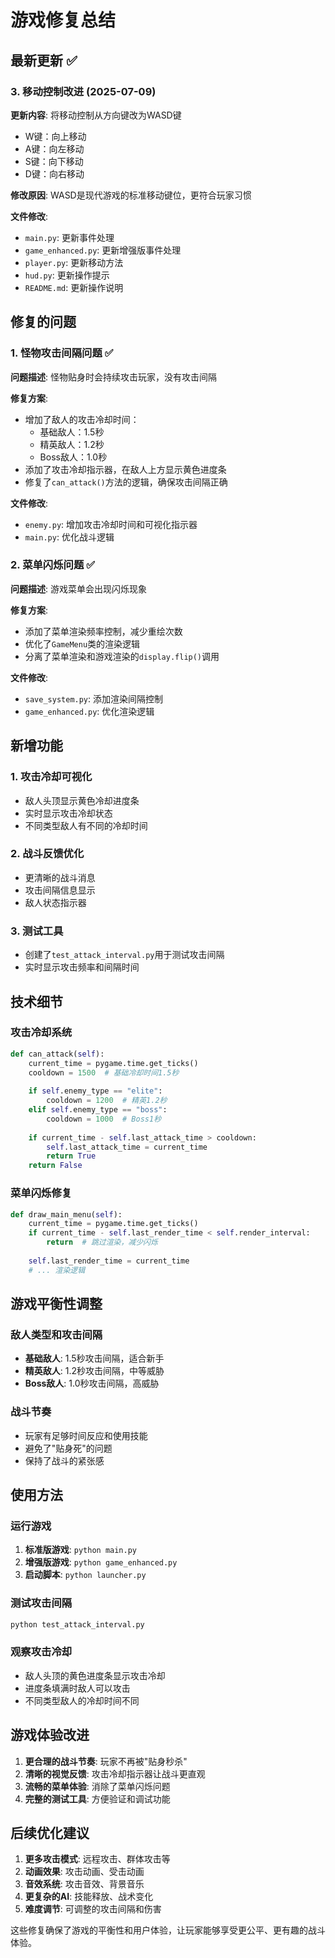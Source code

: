 # 游戏修复总结

## 最新更新 ✅

### 3. 移动控制改进 (2025-07-09)
**更新内容**: 将移动控制从方向键改为WASD键
- W键：向上移动
- A键：向左移动  
- S键：向下移动
- D键：向右移动

**修改原因**: WASD是现代游戏的标准移动键位，更符合玩家习惯

**文件修改**:
- `main.py`: 更新事件处理
- `game_enhanced.py`: 更新增强版事件处理
- `player.py`: 更新移动方法
- `hud.py`: 更新操作提示
- `README.md`: 更新操作说明

## 修复的问题

### 1. 怪物攻击间隔问题 ✅

**问题描述**: 怪物贴身时会持续攻击玩家，没有攻击间隔

**修复方案**:
- 增加了敌人的攻击冷却时间：
  - 基础敌人：1.5秒
  - 精英敌人：1.2秒  
  - Boss敌人：1.0秒
- 添加了攻击冷却指示器，在敌人上方显示黄色进度条
- 修复了`can_attack()`方法的逻辑，确保攻击间隔正确

**文件修改**:
- `enemy.py`: 增加攻击冷却时间和可视化指示器
- `main.py`: 优化战斗逻辑

### 2. 菜单闪烁问题 ✅

**问题描述**: 游戏菜单会出现闪烁现象

**修复方案**:
- 添加了菜单渲染频率控制，减少重绘次数
- 优化了`GameMenu`类的渲染逻辑
- 分离了菜单渲染和游戏渲染的`display.flip()`调用

**文件修改**:
- `save_system.py`: 添加渲染间隔控制
- `game_enhanced.py`: 优化渲染逻辑

## 新增功能

### 1. 攻击冷却可视化
- 敌人头顶显示黄色冷却进度条
- 实时显示攻击冷却状态
- 不同类型敌人有不同的冷却时间

### 2. 战斗反馈优化
- 更清晰的战斗消息
- 攻击间隔信息显示
- 敌人状态指示器

### 3. 测试工具
- 创建了`test_attack_interval.py`用于测试攻击间隔
- 实时显示攻击频率和间隔时间

## 技术细节

### 攻击冷却系统
```python
def can_attack(self):
    current_time = pygame.time.get_ticks()
    cooldown = 1500  # 基础冷却时间1.5秒
    
    if self.enemy_type == "elite":
        cooldown = 1200  # 精英1.2秒
    elif self.enemy_type == "boss":
        cooldown = 1000  # Boss1秒
    
    if current_time - self.last_attack_time > cooldown:
        self.last_attack_time = current_time
        return True
    return False
```

### 菜单闪烁修复
```python
def draw_main_menu(self):
    current_time = pygame.time.get_ticks()
    if current_time - self.last_render_time < self.render_interval:
        return  # 跳过渲染，减少闪烁
    
    self.last_render_time = current_time
    # ... 渲染逻辑
```

## 游戏平衡性调整

### 敌人类型和攻击间隔
- **基础敌人**: 1.5秒攻击间隔，适合新手
- **精英敌人**: 1.2秒攻击间隔，中等威胁
- **Boss敌人**: 1.0秒攻击间隔，高威胁

### 战斗节奏
- 玩家有足够时间反应和使用技能
- 避免了"贴身死"的问题
- 保持了战斗的紧张感

## 使用方法

### 运行游戏
1. **标准版游戏**: `python main.py`
2. **增强版游戏**: `python game_enhanced.py`
3. **启动脚本**: `python launcher.py`

### 测试攻击间隔
```bash
python test_attack_interval.py
```

### 观察攻击冷却
- 敌人头顶的黄色进度条显示攻击冷却
- 进度条填满时敌人可以攻击
- 不同类型敌人的冷却时间不同

## 游戏体验改进

1. **更合理的战斗节奏**: 玩家不再被"贴身秒杀"
2. **清晰的视觉反馈**: 攻击冷却指示器让战斗更直观
3. **流畅的菜单体验**: 消除了菜单闪烁问题
4. **完整的测试工具**: 方便验证和调试功能

## 后续优化建议

1. **更多攻击模式**: 远程攻击、群体攻击等
2. **动画效果**: 攻击动画、受击动画
3. **音效系统**: 攻击音效、背景音乐
4. **更复杂的AI**: 技能释放、战术变化
5. **难度调节**: 可调整的攻击间隔和伤害

这些修复确保了游戏的平衡性和用户体验，让玩家能够享受更公平、更有趣的战斗体验。
